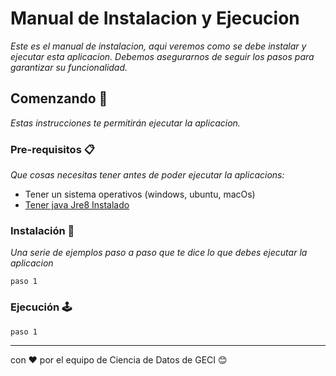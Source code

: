 # Manual de Instalacion y Ejecucion

_Este es el manual de instalacion, aqui veremos como se debe instalar y ejecutar esta aplicacion.
Debemos asegurarnos de seguir los pasos para garantizar su funcionalidad._

## Comenzando 🚀

_Estas instrucciones te permitirán ejecutar la aplicacion._



### Pre-requisitos 📋

_Que cosas necesitas tener antes de poder ejecutar la aplicacions:_
- Tener un sistema operativos (windows, ubuntu, macOs)
- [Tener java Jre8 Instalado](https://www.oracle.com/mx/java/technologies/javase-jre8-downloads.html)


### Instalación 🔧

_Una serie de ejemplos paso a paso que te dice lo que debes ejecutar la aplicacion_
```
paso 1
```

### Ejecución 🕹

```
paso 1
```


---
con ❤️ por el equipo de Ciencia de Datos de GECI 😊
